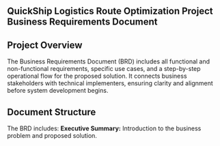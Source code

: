 ## QuickShip Logistics Route Optimization Project Business Requirements Document

## Project Overview
The Business Requirements Document (BRD) includes all functional and non-functional requirements, specific use cases, and a step-by-step operational flow for the proposed solution. It connects business stakeholders with technical implementers, ensuring clarity and alignment before system development begins.

## Document Structure

The BRD includes:
**Executive Summary:** 
Introduction to the business problem and proposed solution.
